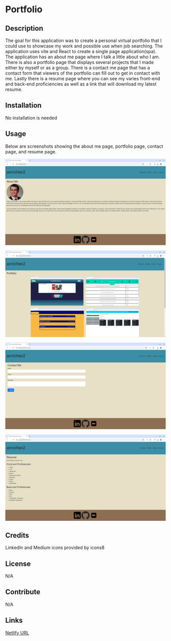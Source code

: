 # Portfolio

## Description

The goal for this application was to create a personal virtual portfolio that I could use to showcase my work and possible use when job searching. The application uses vite and React to create a single page application(spa). The application has an about me page where I talk a little about who I am. There is also a portfolio page that displays several projects that I made either by myself or as a group. There is a contact me page that has a contact form that viewers of the portfolio can fill out to get in contact with me. Lastly there is a resume page where you can see my varies front-end and back-end proficiencies as well as a link that will download my latest resume.

## Installation

No installation is needed

## Usage

Below are screenshots showing the about me page, portfolio page, contact page, and resume page.

![About me page](./src/assets/images/about-me-page.png)

![Portfolio page](./src/assets/images/portfolio-page.png)

![Contact me page](./src/assets/images/contact-page.png)

![Resume page](./src/assets/images/resume-page.png)

## Credits

LinkedIn and Medium icons provided by icons8

## License

N/A

## Contribute

N/A

## Links

[Netlify URL](https://aaron-richter-portfolio-633870.netlify.app/)